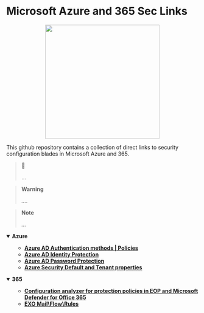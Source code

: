 # Microsoft Azure and 365 Sec Links

<p align="center">
<img src="https://github.com/miruservices/Azure-365-Sec-Links/blob/main/Microsoft_Azure.svg.png" height="300">
</p> 

This github repository contains a collection of direct links to security configuration blades in Microsoft Azure and 365. 


> 🔗 
> 
> ...

> **Warning**
> 
> *....*

> **Note** 
> 
> *...*
> 


<details open>
    <summary><b>Azure</b></summary>
    <ul>
        <ul>
            <li><b><a href="https://aad.portal.azure.com/#view/Microsoft_AAD_IAM/AuthenticationMethodsMenuBlade/~/AdminAuthMethods">Azure AD Authentication methods | Policies</a></b><i></i></li>
            <li><b><a href="https://aad.portal.azure.com/#view/Microsoft_AAD_IAM/IdentityProtectionMenuBlade/~/Overview">Azure AD Identity Protection</a></b><i></i></li>
            <li><b><a href="https://aad.portal.azure.com/#view/Microsoft_AAD_IAM/AuthenticationMethodsMenuBlade/~/PasswordProtection">Azure AD Password Protection</a></b><i></i></li>
            <li><b><a href="https://aad.portal.azure.com/#view/Microsoft_AAD_IAM/ActiveDirectoryMenuBlade/~/Properties">Azure Security Default and Tenant properties</a></b><i></i></li>
        </ul>
    </ul>
</details>

<details open>
    <summary><b>365</b></summary>
    <ul>
        <ul>
           <li><b><a href="https://security.microsoft.com/configurationAnalyzer">Configuration analyzer for protection policies in EOP and Microsoft Defender for Office 365</a></b><i></i></li>
            <li><b><a href="https://admin.exchange.microsoft.com/#/transportrules">EXO Mail\Flow\Rules</a></b><i></i></li>
            </ul>
    </ul>
</details>
